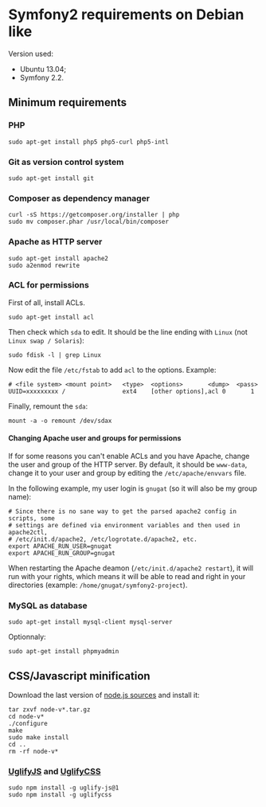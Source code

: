# Symfony2 requirements on Debian like

Version used:

* Ubuntu 13.04;
* Symfony 2.2.

## Minimum requirements

### PHP

    sudo apt-get install php5 php5-curl php5-intl

### Git as version control system

    sudo apt-get install git

### Composer as dependency manager

    curl -sS https://getcomposer.org/installer | php
    sudo mv composer.phar /usr/local/bin/composer

### Apache as HTTP server

    sudo apt-get install apache2
    sudo a2enmod rewrite

### ACL for permissions

First of all, install ACLs.

    sudo apt-get install acl
    
Then check which `sda` to edit. It should be the line ending with `Linux` (not `Linux swap / Solaris`):

    sudo fdisk -l | grep Linux

Now edit the file `/etc/fstab` to add `acl` to the options. Example:

    # <file system> <mount point>   <type>  <options>       <dump>  <pass>
    UUID=xxxxxxxxx /                ext4    [other options],acl 0       1

Finally, remount the `sda`:

    mount -a -o remount /dev/sdax

#### Changing Apache user and groups for permissions

If for some reasons you can't enable ACLs and you have Apache, change the user and group of the HTTP server.
By default, it should be `www-data`, change it to your user and group by editing the `/etc/apache/envvars` file.

In the following example, my user login is `gnugat` (so it will also be my group name):

    # Since there is no sane way to get the parsed apache2 config in scripts, some
    # settings are defined via environment variables and then used in apache2ctl,
    # /etc/init.d/apache2, /etc/logrotate.d/apache2, etc.
    export APACHE_RUN_USER=gnugat
    export APACHE_RUN_GROUP=gnugat

When restarting the Apache deamon (`/etc/init.d/apache2 restart`), it will run with your rights, which means it will
be able to read and right in your directories (example: `/home/gnugat/symfony2-project`).

### MySQL as database

    sudo apt-get install mysql-client mysql-server

Optionnaly:

    sudo apt-get install phpmyadmin

## CSS/Javascript minification

Download the last version of [node.js sources](http://nodejs.org/download/) and install it:

    tar zxvf node-v*.tar.gz
    cd node-v*
    ./configure
    make
    sudo make install
    cd ..
    rm -rf node-v*

### [UglifyJS](https://github.com/mishoo/UglifyJS) and [UglifyCSS](https://github.com/fmarcia/UglifyCSS)

    sudo npm install -g uglify-js@1
    sudo npm install -g uglifycss
